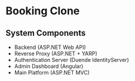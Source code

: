 # Booking Clone

## System Components

- Backend (ASP.NET Web API)
- Reverse Proxy (ASP.NET + YARP)
- Authentication Server (Duende IdentityServer)
- Admin Dashboard (Angular)
- Main Platform (ASP.NET MVC)
